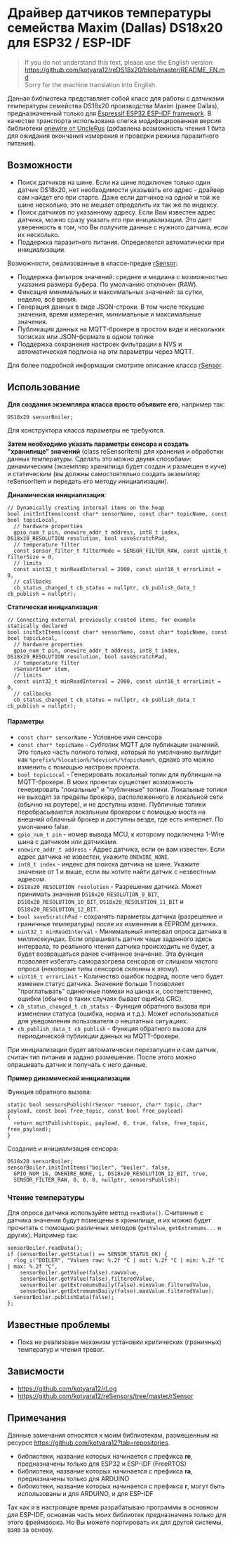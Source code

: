 # Драйвер датчиков температуры семейства Maxim (Dallas) DS18x20 для ESP32 / ESP-IDF

> If you do not understand this text, please use the English version: <br/>https://github.com/kotyara12/reDS18x20/blob/master/README_EN.md <br/>Sorry for the machine translation into English.

Данная библиотека представляет собой класс для работы с датчиками температуры семейства DS18x20 производства Maxim (ранее Dallas), предназначенный только для [Espressif ESP32 ESP-IDF framework](https://github.com/espressif/esp-idf). В качестве транспорта использована слегка модифицированная версия библиотеки [onewire от UncleRus](https://github.com/UncleRus/esp-idf-lib/tree/master/components/onewire) (добавлена возможность чтения 1 бита для ожидания окончания измерения и проверки режима паразитного питания). 

## Возможности
- Поиск датчиков на шине. Если на шине подключен только один датчик DS18x20, нет необходимости указывать его адрес - драйвер сам найдет его при старте. Даже если датчиков на одной и той же шине несколько, это не мешает определить их так же по индексу.
- Поиск датчиков по указанному адресу. Если Вам известен адрес датчика, можно сразу указать его при инициализации. Это дает уверенность в том, что Вы получите данные с нужного датчика, если их несколько.
- Поддержка паразитного питания. Определяется автоматически при инициализации.

Возможности, реализованные в классе-предке [rSensor](https://github.com/kotyara12/reSensors/tree/master/rSensor):

- Поддержка фильтров значений: среднее и медиана с возможностью указания размера буфера. По умолчанию отключен (RAW).
- Фиксация минимальных и максимальных значений: за сутки, неделю, всё время.
- Генерация данных в виде JSON-строки. В том числе текущие значения, время измерения, минимальные и максимальные значения.
- Публикация данных на MQTT-брокере в простом виде и нескольких тописках или JSON-формате в одном топике
- Поддержка сохранения настроек фильтрации в NVS и автоматическая подписка на эти параметры через MQTT.

Для более подробной информации смотрите описание класса [rSensor](https://github.com/kotyara12/reSensors/tree/master/rSensor).

## Использование

**Для создания экземпляра класса просто объявите его**, например так:
```
DS18x20 sensorBoiler;
```
Для конструктора класса параметры не требуются.

**Затем необходимо указать параметры сенсора и создать "хранилище" значений** (class reSensorItem) для хранения и обработки данных температуры. Сделать это можно двумя способами: динамическим (экземпляр хранилища будет создан и размещен в куче) и статическим (вы должны самостоятельно создать экземпляр reSensorItem и передать его методу инициализации).

**Динамическая инициализация**:
```
// Dynamically creating internal items on the heap
bool initIntItems(const char* sensorName, const char* topicName, const bool topicLocal,  
  // hardware properties
  gpio_num_t pin, onewire_addr_t address, int8_t index, DS18x20_RESOLUTION resolution, bool saveScratchPad,
  // temperature filter
  const sensor_filter_t filterMode = SENSOR_FILTER_RAW, const uint16_t filterSize = 0,
  // limits
  const uint32_t minReadInterval = 2000, const uint16_t errorLimit = 0,
  // callbacks
  cb_status_changed_t cb_status = nullptr, cb_publish_data_t cb_publish = nullptr);
```

**Статическая инициализация**:
```
// Connecting external previously created items, for example statically declared
bool initExtItems(const char* sensorName, const char* topicName, const bool topicLocal,
  // hardware properties
  gpio_num_t pin, onewire_addr_t address, int8_t index, DS18x20_RESOLUTION resolution, bool saveScratchPad,
  // temperature filter
  rSensorItem* item,
  // limits
  const uint32_t minReadInterval = 2000, const uint16_t errorLimit = 0,
  // callbacks
  cb_status_changed_t cb_status = nullptr, cb_publish_data_t cb_publish = nullptr);
```

#### Параметры
- ```const char* sensorName``` - Условное имя сенсора
- ```const char* topicName``` - _Субтопик_ MQTT для публикации значений. Это только часть полного топика, который по умолчанию выглядит как ```%prefix%/%location%/%device%/%topicName%```, однако это можно изменить с помощью настроек проекта.
- ```bool topicLocal``` - Генерировать локальный топик для публикции на MQTT-брокере. В моих проектах существет возможность генерировать "локальные" и "публичные" топики. Локальные топики не выходят за пределы брокера, расположенного в локальной сети (обычно на роутере), и не доступны извне. Публичные топики перебрасываются локальным брокером с помощью моста на внешний облачный брокер и доступны везде, где есть интернет. По умолчанию false.
- ```gpio_num_t pin``` - номер вывода MCU, к которому подключена 1-Wire шина с датчиком или датчиками.
- ```onewire_addr_t address``` - Адрес датчика, если он вам известен. Если адрес датчика не известен, укажите ```ONEWIRE_NONE```.
- ```int8_t index``` - индекс для поиска датчика на шине. Укажите значение от 1 и выше, если вы хотите найти датчик с незвестным адресом.
- ```DS18x20_RESOLUTION resolution``` - Разрешение датчика. Может принимать значения ```DS18x20_RESOLUTION_9_BIT```, ```DS18x20_RESOLUTION_10_BIT```, ```DS18x20_RESOLUTION_11_BIT``` и ```DS18x20_RESOLUTION_12_BIT```.
- ```bool saveScratchPad``` - сохранять параметры датчика (разрешение и граничные температуры) после их изменения в EEPROM датчика.
- ```uint32_t minReadInterval``` - Минимальный интервал опроса датчика в миллисекундах. Если опрашивать датчик чаще заданного здесь интервала,  то реального чтения датчика происходить не будет, а будет возвращаться ранее считанное значение. Эта функция позволяет избегать саморазогрева сенсоров от слишком частого опроса (некоторые типы сенсоров склонны к этому).
- ```uint16_t errorLimit``` - Количество ошибок подряд, после чего будет изменен статус датчика. Значение больше 1 позволяет "проглатывать" одиночные помехи на шинах и, соответственно, ошибки (обычно в таких случаях бывает ошибка CRC).
- ```cb_status_changed_t cb_status``` - Функция обратного вызова при изменении статуса (ошибка, норма и т.д.). Может использоваться для уведомления пользователя о нештатных ситуациях.
- ```cb_publish_data_t cb_publish``` - Функция обратного вызова для периодической публикции данных на MQTT-брокере.

При инициализации будет автоматически перезапущен и сам датчик, считан тип питания и задано размешение. После этого можно опрашивать датчик и получать с него данные.


**Пример динамической инициализации**

Функция обратного вызова:
```
static bool sensorsPublish(rSensor *sensor, char* topic, char* payload, const bool free_topic, const bool free_payload)
{
  return mqttPublish(topic, payload, 0, true, false, free_topic, free_payload);
}
```
Создание и инициализация сенсора:
```
DS18x20 sensorBoiler;
sensorBoiler.initIntItems("boiler", "boiler", false,
  GPIO_NUM_16, ONEWIRE_NONE, 1, DS18x20_RESOLUTION_12_BIT, true, 
  SENSOR_FILTER_RAW, 0, 0, 0, nullptr, sensorsPublish);
```


### Чтение температуры
Для опроса датчика используйте метод ```readData()```. Считанные с датчика значения будут помещены в хранилище, и их можно будет прочитать с помощью различных методов (```getValue```, ```getExtremums...``` и других). Например так:
```
sensorBoiler.readData();
if (sensorBoiler.getStatus() == SENSOR_STATUS_OK) {
  rlog_i("BOILER", "Values raw: %.2f °С | out: %.2f °С | min: %.2f °С | max: %.2f °С", 
    sensorBoiler.getValue(false).rawValue, 
    sensorBoiler.getValue(false).filteredValue,
    sensorBoiler.getExtremumsDaily(false).minValue.filteredValue,
    sensorBoiler.getExtremumsDaily(false).maxValue.filteredValue);
  sensorBoiler.publishData(false);
};
```


## Известные проблемы
- Пока не реализован механизм установки критических (граничных) температур и чтения тревог.

## Зависмости
- https://github.com/kotyara12/rLog
- https://github.com/kotyara12/reSensors/tree/master/rSensor

## Примечания
Данные замечания относятся к моим библиотекам, размещенным на ресурсе https://github.com/kotyara12?tab=repositories.

- библиотеки, название которых начинается с префикса **re**, предназначены только для ESP32 и ESP-IDF (FreeRTOS)
- библиотеки, название которых начинается с префикса **ra**, предназначены только для ARDUINO
- библиотеки, название которых начинается с префикса **r**, могут быть использованы и для ARDUINO, и для ESP-IDF

Так как я в настроящее время разрабатываю программы в основном для ESP-IDF, основная часть моих библиотек предназначена только для этого фреймворка. Но Вы можете портировать их для другой системы, взяв за основу.
